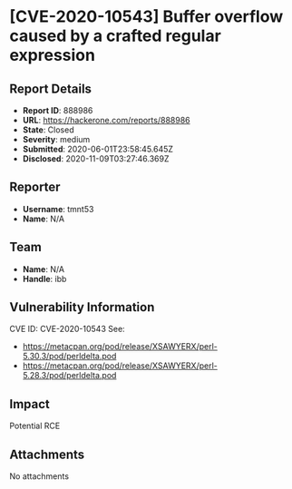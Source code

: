 # [CVE-2020-10543] Buffer overflow caused by a crafted regular expression

## Report Details
- **Report ID**: 888986
- **URL**: https://hackerone.com/reports/888986
- **State**: Closed
- **Severity**: medium
- **Submitted**: 2020-06-01T23:58:45.645Z
- **Disclosed**: 2020-11-09T03:27:46.369Z

## Reporter
- **Username**: tmnt53
- **Name**: N/A

## Team
- **Name**: N/A
- **Handle**: ibb

## Vulnerability Information
CVE ID: CVE-2020-10543
See:
  + https://metacpan.org/pod/release/XSAWYERX/perl-5.30.3/pod/perldelta.pod
  + https://metacpan.org/pod/release/XSAWYERX/perl-5.28.3/pod/perldelta.pod

## Impact

Potential RCE

## Attachments
No attachments

